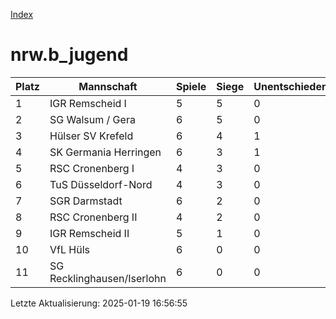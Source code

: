[Index](./README.md)

# nrw.b_jugend

| Platz |  Mannschaft |  Spiele |  Siege |  Unentschieden |  Niederlagen |  Tore |  Differenz |  Punkte | 
| --- |  --- |  --- |  --- |  --- |  --- |  --- |  --- |  --- |  
|  1 |   IGR Remscheid I |   5 |   5 |   0 |   0 |   32:3 |   29 |   15 |  
|  2 |   SG Walsum / Gera |   6 |   5 |   0 |   1 |   36:20 |   16 |   15 |  
|  3 |   Hülser SV Krefeld |   6 |   4 |   1 |   1 |   25:21 |   4 |   13 |  
|  4 |   SK Germania Herringen |   6 |   3 |   1 |   2 |   22:22 |   0 |   10 |  
|  5 |   RSC Cronenberg I |   4 |   3 |   0 |   1 |   34:6 |   28 |   9 |  
|  6 |   TuS Düsseldorf-Nord |   4 |   3 |   0 |   1 |   19:7 |   12 |   9 |  
|  7 |   SGR Darmstadt |   6 |   2 |   0 |   4 |   16:18 |   -2 |   6 |  
|  8 |   RSC Cronenberg II |   4 |   2 |   0 |   2 |   9:14 |   -5 |   6 |  
|  9 |   IGR Remscheid II |   5 |   1 |   0 |   4 |   11:37 |   -26 |   3 |  
|  10 |   VfL Hüls |   6 |   0 |   0 |   6 |   9:23 |   -14 |   0 |  
|  11 |   SG Recklinghausen/Iserlohn |   6 |   0 |   0 |   6 |   10:52 |   -42 |   0 |  


Letzte Aktualisierung: 2025-01-19 16:56:55